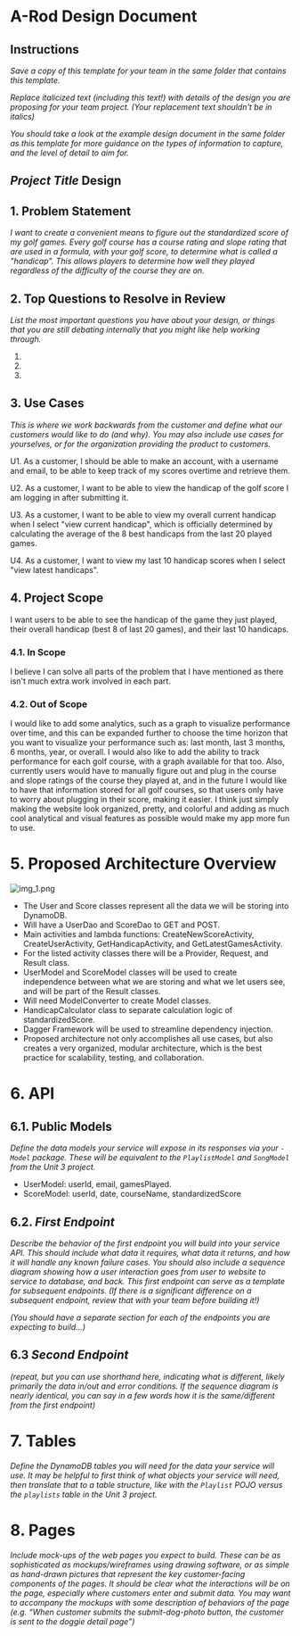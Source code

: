 # A-Rod Design Document

## Instructions

*Save a copy of this template for your team in the same folder that contains
this template.*

*Replace italicized text (including this text!) with details of the design you
are proposing for your team project. (Your replacement text shouldn't be in
italics)*

*You should take a look at the example design document in the same folder as
this template for more guidance on the types of information to capture, and the
level of detail to aim for.*

## *Project Title* Design

## 1. Problem Statement

*I want to create a convenient means to figure out the standardized score of my golf games. 
Every golf course has a course rating and slope rating that are used in a formula, with your golf score, to determine what is called a "handicap". 
This allows players to determine how well they played regardless of the difficulty of the course they are on.*


## 2. Top Questions to Resolve in Review

*List the most important questions you have about your design, or things that
you are still debating internally that you might like help working through.*

1.   
2.   
3.  

## 3. Use Cases

*This is where we work backwards from the customer and define what our customers
would like to do (and why). You may also include use cases for yourselves, or
for the organization providing the product to customers.*

U1. As a customer, I should be able to make an account, with a username and email, 
to be able to keep track of my scores overtime and retrieve them.
    
U2. As a customer, I want to be able to view the handicap of the golf score I am logging 
in after submitting it.

U3. As a customer, I want to be able to view my overall current handicap when I 
select "view current handicap", which is officially determined by calculating the average 
of the 8 best handicaps from the last 20 played games.

U4. As a customer, I want to view my last 10 handicap scores when I select 
"view latest handicaps".

## 4. Project Scope

I want users to be able to see the handicap of the game they just played, their overall
handicap (best 8 of last 20 games), and their last 10 handicaps.

### 4.1. In Scope

I believe I can solve all parts of the problem that I have mentioned as there isn't much 
extra work involved in each part. 

### 4.2. Out of Scope

I would like to add some analytics, such as a graph to visualize performance over time, 
and this can be expanded further to choose the time horizon that you want to visualize 
your performance such as: last month, last 3 months, 6 months, year, or overall. I would 
also like to add the ability to track performance for each golf course, with a graph 
available for that too. Also, currently users would have to manually figure out and plug
in the course and slope ratings of the course they played at, and in the future I would
like to have that information stored for all golf courses, so that users only have to
worry about plugging in their score, making it easier. I think just simply making the 
website look organized, pretty, and colorful and adding as much cool analytical and visual
features as possible would make my app more fun to use. 

# 5. Proposed Architecture Overview

![img_1.png](img_1.png)
- The User and Score classes represent all the data we will be storing into DynamoDB.
- Will have a UserDao and ScoreDao to GET and POST. 
- Main activities and lambda functions: CreateNewScoreActivity, CreateUserActivity, GetHandicapActivity, and GetLatestGamesActivity.
- For the listed activity classes there will be a Provider, Request, and Result class. 
- UserModel and ScoreModel classes will be used to create independence between what we are storing and what we let users see, and will be part of the Result classes.
- Will need ModelConverter to create Model classes.
- HandicapCalculator class to separate calculation logic of standardizedScore. 
- Dagger Framework will be used to streamline dependency injection.
- Proposed architecture not only accomplishes all use cases, but also creates a very organized, modular architecture, which is the best practice for scalability, testing, and collaboration.

# 6. API

## 6.1. Public Models

*Define the data models your service will expose in its responses via your
*`-Model`* package. These will be equivalent to the *`PlaylistModel`* and
*`SongModel`* from the Unit 3 project.*

- UserModel: userId, email, gamesPlayed.
- ScoreModel: userId, date, courseName, standardizedScore

## 6.2. *First Endpoint*

*Describe the behavior of the first endpoint you will build into your service
API. This should include what data it requires, what data it returns, and how it
will handle any known failure cases. You should also include a sequence diagram
showing how a user interaction goes from user to website to service to database,
and back. This first endpoint can serve as a template for subsequent endpoints.
(If there is a significant difference on a subsequent endpoint, review that with
your team before building it!)*

*(You should have a separate section for each of the endpoints you are expecting
to build...)*

## 6.3 *Second Endpoint*

*(repeat, but you can use shorthand here, indicating what is different, likely
primarily the data in/out and error conditions. If the sequence diagram is
nearly identical, you can say in a few words how it is the same/different from
the first endpoint)*

# 7. Tables

*Define the DynamoDB tables you will need for the data your service will use. It
may be helpful to first think of what objects your service will need, then
translate that to a table structure, like with the *`Playlist` POJO* versus the
`playlists` table in the Unit 3 project.*

# 8. Pages

*Include mock-ups of the web pages you expect to build. These can be as
sophisticated as mockups/wireframes using drawing software, or as simple as
hand-drawn pictures that represent the key customer-facing components of the
pages. It should be clear what the interactions will be on the page, especially
where customers enter and submit data. You may want to accompany the mockups
with some description of behaviors of the page (e.g. “When customer submits the
submit-dog-photo button, the customer is sent to the doggie detail page”)*

